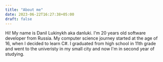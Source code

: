 ```yaml
---
title: "About me"
date: 2023-06-22T16:27:38+05:00
draft: false
---
```


Hi! My name is Danil Lukinykh aka danluki. I'm 20 years old software developer from Russia.
My computer science journey started at the age of 16, when I decided to learn C#.
I graduated from high school in 11th grade and went to the univeristy in my small city and now I'm in second year of studying.
